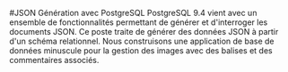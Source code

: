 #JSON Génération avec PostgreSQL
PostgreSQL 9.4 vient avec un ensemble de fonctionnalités permettant de générer et d'interroger les documents JSON.
Ce poste traite de générer des données JSON à partir d'un schéma relationnel. Nous construisons une application de base de données minuscule pour la gestion des images avec des balises et des commentaires associés.
